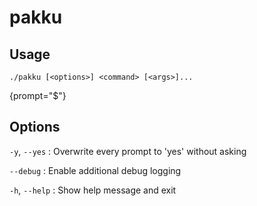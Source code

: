# pakku

## Usage

```
./pakku [<options>] <command> [<args>]...
```
{prompt="$"}

## Options

`-y`, `--yes`
: Overwrite every prompt to 'yes' without asking

`--debug`
: Enable additional debug logging

`-h`, `--help`
: Show help message and exit
